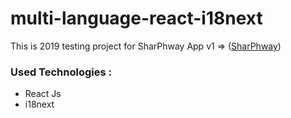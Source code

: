 # multi-language-react-i18next

This is 2019 testing project for SharPhway App v1 =>
([SharPhway](https://www.sharphway.com))

### Used Technologies :

- React Js
- i18next
